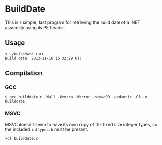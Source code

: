 # BuildDate

This is a simple, fast program for retrieving the build date of a .NET assembly using its PE header.

## Usage

	$ ./builddate FILE
	Build date: 2013-11-16 15:32:29 UTC

## Compilation

### GCC

	$ gcc builddate.c -Wall -Wextra -Werror -std=c99 -pedantic -O3 -o builddate

### MSVC

MSVC doesn't seem to have its own copy of the fixed size integer types, so the included `inttypes.h` must be present.

	>cl builddate.c
